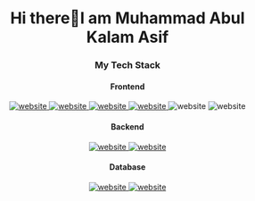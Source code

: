 <h1 align="center">Hi there👋I am Muhammad Abul Kalam Asif</h1>
<div align="center">
  <h3>My Tech Stack</h3>
  <h4>Frontend</h4>
  <a href="https://react.dev/">
    <img src="https://img.shields.io/badge/ReactJS-087EA4?style=flat-square&logo=react&logoColor=087EA4&labelColor=white" alt="website"/>
  </a>
  <a href="https://nextjs.org/">
    <img src="https://img.shields.io/badge/NextJS-white?style=flat-square&logo=next.js&labelColor=black" alt="website"/>
  </a>
  <a href="https://tailwindcss.com/">
    <img src="https://img.shields.io/badge/TailwindCSS-06b6d4?style=flat-square&logo=tailwindcss&labelColor=white" alt="website"/>
  </a>
  <a href="https://developer.mozilla.org/en-US/docs/Web/JavaScript">
    <img src="https://img.shields.io/badge/JavaScript-f7df1e?style=flat-square&logo=javascript&logoColor=f7df1e&labelColor=white" alt="website"/>
  </a>
  <img src="https://img.shields.io/badge/HTML5-e34f26?style=flat-square&logo=html5&labelColor=white" alt="website"/>
  <img src="https://img.shields.io/badge/CSS3-214ce5?style=flat-square&logo=css3&logoColor=214ce5&labelColor=white" alt="website"/>
  <br>
  <h4>Backend</h4>
  <a href="https://nodejs.org/en">
    <img src="https://img.shields.io/badge/NodeJS-5fa04e?style=flat-square&logo=node.js&labelColor=white" alt="website"/>
  </a>
  <a href="https://expressjs.com/">
    <img src="https://img.shields.io/badge/ExpressJS-white?style=flat-square&logo=express&labelColor=black" alt="website"/>
  </a>
  <h4>Database</h4>
  <a href="https://firebase.google.com/">
    <img src="https://img.shields.io/badge/Firebase-ffca28?style=flat-square&logo=firebase&labelColor=white" alt="website"/>
  </a>
  <a href="https://www.mongodb.com/">
    <img src="https://img.shields.io/badge/MongoDB-47a248?style=flat-square&logo=mongodb&labelColor=white" alt="website"/>
  </a>
</div>
